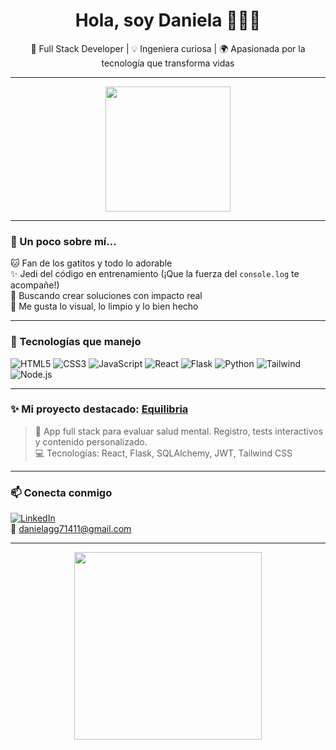 <h1 align="center">Hola, soy Daniela 👩🏻‍💻</h1>
<p align="center">
  💫 Full Stack Developer | 💡 Ingeniera curiosa | 🌍 Apasionada por la tecnología que transforma vidas
</p>

---

<p align="center">
  <img src="https://media.giphy.com/media/JIX9t2j0ZTN9S/giphy.gif" width="200"/>
</p>

---

### 🌌 Un poco sobre mí...

🐱 Fan de los gatitos y todo lo adorable  
✨ Jedi del código en entrenamiento (¡Que la fuerza del `console.log` te acompañe!)  
🎯 Buscando crear soluciones con impacto real  
🎨 Me gusta lo visual, lo limpio y lo bien hecho  

---

### 🚀 Tecnologías que manejo

![HTML5](https://img.shields.io/badge/HTML5-E34F26?style=flat-square&logo=html5&logoColor=white)
![CSS3](https://img.shields.io/badge/CSS3-1572B6?style=flat-square&logo=css3&logoColor=white)
![JavaScript](https://img.shields.io/badge/JavaScript-F7DF1E?style=flat-square&logo=javascript&logoColor=black)
![React](https://img.shields.io/badge/React-20232A?style=flat-square&logo=react&logoColor=61DAFB)
![Flask](https://img.shields.io/badge/Flask-000000?style=flat-square&logo=flask&logoColor=white)
![Python](https://img.shields.io/badge/Python-306998?style=flat-square&logo=python&logoColor=FFE873)
![Tailwind](https://img.shields.io/badge/Tailwind_CSS-38B2AC?style=flat-square&logo=tailwind-css&logoColor=white)
![Node.js](https://img.shields.io/badge/Node.js-339933?style=flat-square&logo=nodedotjs&logoColor=white)

---

### ✨ Mi proyecto destacado: [Equilibria](https://github.com/4GeeksAcademy/Proyecto_Final_Equilibria)

> 🧠 App full stack para evaluar salud mental. Registro, tests interactivos y contenido personalizado.  
> 💻 Tecnologías: React, Flask, SQLAlchemy, JWT, Tailwind CSS

---

### 📫 Conecta conmigo

[![LinkedIn](https://img.shields.io/badge/LinkedIn-0077B5?style=flat-square&logo=linkedin&logoColor=white)](https://www.linkedin.com/in/danielagutierrez)  
📧 danielagg71411@gmail.com

---

<p align="center">
  <img src="https://media.giphy.com/media/13CoXDiaCcCoyk/giphy.gif" width="300"/>
</p>



<!--
**Regina7411/Regina7411** is a ✨ _special_ ✨ repository because its `README.md` (this file) appears on your GitHub profile.

Here are some ideas to get you started:

- 🔭 I’m currently working on ...
- 🌱 I’m currently learning ...
- 👯 I’m looking to collaborate on ...
- 🤔 I’m looking for help with ...
- 💬 Ask me about ...
- 📫 How to reach me: ...
- 😄 Pronouns: ...
- ⚡ Fun fact: ...
-->
